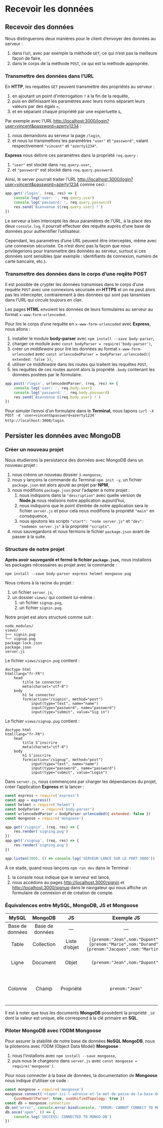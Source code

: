 # Recevoir les données

## Recevoir des données

Nous distinguerons deux manières pour le client d’envoyer des données au serveur :
1. dans l’url, avec par exemple la méthode `GET`, ce qui n’est pas la meilleure façon de faire,
1. dans le corps de la méthode `POST`, ce qui est la méthode appropriée.

### Transmettre des données dans l’URL

En **HTTP**, les requêtes `GET` peuvent transmettre des propriétés au serveur :
1. en ajoutant un point d’interrogation `?` à la fin de la requête,
1. puis en définissant les paramètres avec leurs noms séparant leurs valeurs par des égals `=`,
1. et en séparant chaque propriété par une esperluette `&`,

Par exemple avec l’URL <http://localhost:3000/login?user=vincent&password=azerty1234> :
1. nous demandons au serveur la page `/login`,
1. et nous lui transmettons les paramètres `"user"` et `"password"`, valant respectivement `"vincent"` et `"azerty1234"`.

**Express** nous délivre ces paramètres dans la propriété `req.query` :
1. `"user"` est stocké dans `req.query.user`,
1. et `"password"` est stocké dans `req.query.password`.

Ainsi, le server pourrait traiter l’URL <http://localhost:3000/login?user=vincent&password=azerty1234> comme ceci :
```js
app.get('/login', (req, res) => {
	console.log('user: ', req.query.user)
	console.log('password: ', req.query.password)
	res.send(`Bienvenue ${req.query.user} !`)
})
```

Le serveur a bien intercepté les deux paramètres de l’URL, à la place des deux `console.log`, il pourrait effectuer des requête auprès d’une base de données pour authentifier l’utilisateur.

Cependant, les paramètres d’une URL peuvent être interceptés, même avec une connexion sécurisée. Ce n’est donc pas la façon que nous privilégerions pour transmettre des données au serveur, surtout si ces données sont sensibles (par exemple : identifiants de connexion, numéro de carte bancaire, etc.).

### Transmettre des données dans le corps d’une reqête POST

Il est possible de crypter les données transmises dans le corps d’une requête `POST` avec une connexions sécurisée en **HTTPS** et on ne peut alors pas les intercepter, contrairement à des données qui sont pas tansmises dans l’URL qui circule toujours en clair.

Les pages **HTML** envoient les données de leurs formulaires au serveur au format `x-www-form-urlencoded`. 

Pour lire le corps d’une requête en `x-www-form-urlencoded` avec **Express**, nous allons :
1. installer le module **body-parser** avec `npm install --save body-parser`,
1. charger ce module avec `const bodyParser = require('body-parser')`,
1. créer un *middleware* pour lire les données au format `x-www-form-urlencoded` avec `const urlencodedParser = bodyParser.urlencoded({ extended: false })`,
1. utiliser ce *middleware* dans les routes qui traitent les requêtes `POST`,
1. les requêtes de ces routes auront alors la propriété `.body` contenant les données postées par le formulaire.

```js
app.post('/login', urlencodedParser, (req, res) => {
	console.log('user: ', req.body.user)
	console.log('password: ', req.body.password)
	res.send(`Bienvenue ${req.body.user} !`)
})
```

Pour simuler l’envoi d’un formulaire dans le **Terminal**, nous tapons `curl -X POST -d 'user=vincent&password=azerty1234' http://localhost:3000/login`.

## Persister les données avec MongoDB

### Créer un nouveau projet

Nous étudierons la persistance des données avec MongoDB dans un nouveau projet :
1. nous créons un nouveau dossier `3-mongoose`,
1. nous y lançons la commande du Terminal `npm init -y`, un fichier `package.json` est alors ajouté au projet par **NPM**,
1. nous modifions `package.json` pour l’adapter à notre projet :
	1. nous indiquons dans la `"description"` avec quelle version de **Node.js** nous réalisons notre application aujourd’hui,
	1. nous indiquons que le point d’entrée de notre application sera le fichier `server.js` et pour cela nous modifions la propriété `"main"` en conséquence,
	1. nous ajoutons les scripts `"start": "node server.js"` et `"dev": "nodemon server.js"` à la propriété `"scripts"`.
1. nous sauvegardons et nous fermons le fichier `package.json` avant de passer à la suite.

### Structure de notre projet

**Après avoir sauvegardé et fermé le fichier `package.json`,** nous installons les packages nécessaires au projet avec la commande :
```
npm install --save body-parser express helmet mongoose pug
```

Nous créons à la racine du projet :
1. un fichier `server.js`,
1. un dossier `views/` qui contient lui-même :
    1. un fichier `signup.pug`,
    1. un fichier `signin.pug`.

Notre projet est alors structuré comme suit :
```
node_modules/
views/
├── signin.pug
└── signup.pug
package-lock.json
package.json
server.js
```

Le fichier `views/signin.pug` contient :
```pug
doctype html
html(lang="fr-FR")
    head
        title Se connecter
        meta(charset="utf-8")
    body
        h1 Se connecter
        form(action="/signin", method="post")
            input(type="text", name="name")
            input(type="password", name="password")
            input(type="submit", value="Sig in")
```

Le fichier `views/signup.pug` contient :
```pug
doctype html
html(lang="fr-FR")
    head
        title S’inscrire
        meta(charset="utf-8")
    body
        h1 S’inscrire
        form(action="/signup", method="post")
            input(type="text", name="name")
            input(type="password", name="password")
            input(type="submit", value="Login")
```

Dans `server.js`, nous commençons par charger les dépendances du projet, créer l’application **Express** et la lancer :
```js
const express = require('express')
const app = express()
const helmet = require('helmet')
const bodyParser = require('body-parser')
const urlencodedParser = bodyParser.urlencoded({ extended: false })
const mongoose = require('mongoose')

app.get('/signin', (req, res) => {
    res.render('signing.pug')
})
app.get('/signup', (req, res) => {
    res.render('signing.pug')
})

app.listen(3000, () => console.log('SERVEUR LANCÉ SUR LE PORT 3000'))
```

À ce stade, quand nous lançons `npm run dev` dans le Terminal :
1. la console nous indique que le serveur est lancé,
1. nous accédons au pages <http://localhost.3000/signin> et <http://localhost.3000/signup> dans le navigateur qui nous affiche un formulaire de connexion et de création de compte.

### Équivalences entre MySQL, MongoDB, JS et Mongoose

|MySQL|MongoDB|JS|Exemple JS|Mongoose|
|:---:|:-----:|:--:|:-------:|:-------:|
|Base de données|Base de données|—|—|—|
|Table|Collection|Liste d’objet|`[{prenom:"Jean",nom:"Dupont"}, {prenom:"Marie",nom:"Durand"}, {prenom:"Jacques",nom:"Martin")]`|Modèle (ex.&nbsp;: `User`)|
|Ligne|Document|Objet|`{prenom:"Jean",nom:"Dupont"}`|Instance du modèle (ex.&nbsp;: `user`)|
|Colonne|Champ|Propriété|`prenom:"Jean"`|Propriété de l’instance du modèle (ex.&nbsp;: `user.prenom`)|

Il est à noter que tous les documents **MongoDB** possèdent la propriété `_id` dont la valeur est unique, elle correspond à la clé primaire en **SQL**.

### Piloter MongoDB avec l’ODM Mongoose

Pour assurer la stabilité de notre base de données **NoSQL** **MongoDB**, nous la piloterons avec l’ODM (Object Data Model) **Mongoose** :
1. nous l’installons avec `npm install --save mongoose`,
1. puis nous le chargeons dans `server.js` avec `const mongoose = require('mongoose')`.

Pour nous connecter à la base de données, la documentation de **Mongoose** nous indique d’utiliser ce code :
```js
const mongoose = require('mongoose')
mongoose.connect('<taper-ici-l-adresse-et-le-mot-de-passe-de-la-base-de-données>', 
    {useNewUrlParser: true, useUnifiedTopology: true })
const db = mongoose.connection
db.on('error', console.error.bind(console, 'ERROR: CANNOT CONNECT TO MONGO-DB'))
db.once('open', () => {
	console.log('SUCCESS: CONNECTED TO MONGO-DB')
})
```